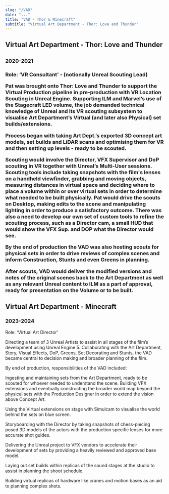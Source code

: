 ```yaml
---
slug: "/VAD"
date: "..."
title: "VAD - Thor & Minecraft"
subtitle: "Virtual Art Department - Thor: Love and Thunder"
---
```

<!---
slug: must match link: URL in .Work.js
-->

<h2> Virtual Art Department - Thor: Love and Thunder <h2> 
<h3> 2020-2021 <h3> 

<p>
Role: ‘VR Consultant’ -  (notionally Unreal Scouting Lead)

Pat was brought onto Thor: Love and Thunder to support the Virtual Production pipeline in pre-production with VR Location Scouting in Unreal Engine. Supporting ILM and Marvel’s use of the Stagecraft LED volume, the job demanded technical knowledge of Unreal and its VR scouting subsystem to visualise Art Department’s Virtual (and later also Physical) set builds/extensions. 

Process began with taking Art Dept.’s exported 3D concept art models, set builds and LiDAR scans and optimising them for VR and then setting up levels - ready to be scouted. 

Scouting would involve the Director, VFX Supervisor and DoP scouting in VR together with Unreal’s Multi-User sessions. Scouting tools include taking snapshots with the film's lenses on a handheld viewfinder, grabbing and moving objects, measuring distances in virtual space and deciding where to place a volume within or over virtual sets in order to determine what needed to be built physically. Pat would drive the scouts on Desktop, making edits to the scene and manipulating lighting in order to produce a satisfactory outcome. There was also a need to develop our own set of custom tools to refine the scouting process, such as a Director cam, a small HUD that would show the VFX Sup. and DOP what the Director would see.

By the end of production the VAD was also hosting scouts for physical sets in order to drive reviews of complex scenes and inform Construction, Stunts and even Greens in planning.

After scouts, VAD would deliver the modified versions and notes of the original scenes back to the Art Department as well as any relevant Unreal content to ILM as a part of approval, ready for presentation on the Volume or to be built.
</p>

<h2> Virtual Art Department - Minecraft </h2>
<h3> 2023-2024 </h3>
<p>
Role: ‘Virtual Art Director’

Directing a team of 3 Unreal Artists to assist in all stages of the film’s development using Unreal Engine 5. Collaborating with the Art Department, Story, Visual Effects, DoP, Greens, Set Decorating and Stunts, the VAD became central to decision making and broader planning of the film.

By end of production, responsibilities of the VAD included:



Ingesting and maintaining sets from the Art Department, ready to be scouted for whoever needed to understand the scene.
Building VFX extensions and eventually constructing the broader world map beyond the physical sets with the Production Designer in order to extend the vision above Concept Art.


Using the Virtual extensions on stage with Simulcam to visualise the world behind the sets on blue screen.


Storyboarding with the Director by taking snapshots of chess-piecing posed 3D models of the actors with the production specific lenses for more accurate shot guides.


Delivering the Unreal project to VFX vendors to accelerate their development of sets by providing a heavily reviewed and approved base model.


Laying out set builds within replicas of the sound stages at the studio to assist in planning the shoot schedule.


Building virtual replicas of hardware like cranes and motion bases as an aid to planning complex shots.
 </p>